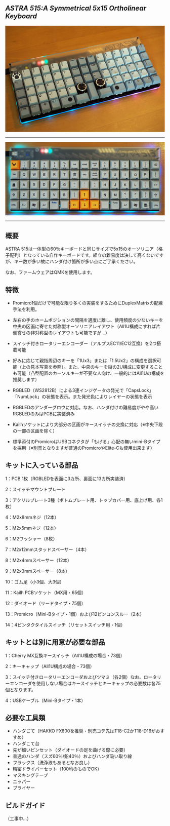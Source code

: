 ## *ASTRA 515:A Symmetrical 5x15 Ortholinear Keyboard*

<img src="https://raw.githubusercontent.com/Lekipon/ASTRA515/master/doc/img/astra515_01.JPG" alt="Astra515_1" style="zoom:50%;" />

------

![](https://raw.githubusercontent.com/Lekipon/ASTRA515/master/doc/img/astra515_02.JPG)

------

## **概要**

ASTRA 515は一体型の60％キーボードと同じサイズで5x15のオーソリニア（格子配列）となっている自作キーボードです。組立の難易度は決して高くないですが、キー数が多い故にハンダ付け箇所が多い点にご了承ください。

なお、ファームウェアはQMKを使用します。



## 特徴

- Promicro1個だけで可能な限り多くの実装をするためにDuplexMatrixの配線手法を利用。

- 左右の手のホームポジションの間隔を適度に離し、使用頻度の少ないキーを中央の区画に寄せた対称型オーソリニアレイアウト（All1U構成にすれば片側寄せの非対称型のレイアウトも可能ですが...）

- スイッチ付きロータリーエンコーダー（アルプスEC11/EC12互換）を2つ搭載可能
- 好みに応じて親指周辺のキーを「1Ux3」または「1.5Ux2」の構成を選択可能（上の見本写真を参照）。また、中央のキーを縦の2U構成に変更することも可能（凸型配置のカーソルキーが不要な人向け、一般的にはAll1Uの構成を推奨します）

- RGBLED（WS2812B）による3連インジゲータの発光で「CapsLock」「NumLock」の状態を表示。また発光色によりレイヤーの状態を表示

- RGBLEDのアンダーグロウに対応。なお、ハンダ付けの難易度がやや高いRGBLEDのみはPCBに実装済み

- Kailhソケットにより大部分の区画がキースイッチの交換に対応（※中央下段の一部の区画を除く）
- 標準添付のPromicroはUSBコネクタが「もげる」心配の無いmini-Bタイプを採用（※別売となりますが普通のPromicroやElite-Cも使用出来ます）



## キットに入っている部品

1：PCB 1枚（RGBLEDを表面に3カ所、裏面に13カ所実装済）

2：スイッチマウントプレート

3：アクリルプレート3種（ボトムプレート用、トップカバー用、底上げ用、各1枚）

4：M2x8mmネジ（12本）

5：M2x5mmネジ（12本）

6：M2ワッシャー（8枚）

7：M2x12mmスタッドスペーサー（4本）

8：M2x4mmスペーサー（12本）

9：M2x3mmスペーサー（8本）

10：ゴム足（小3個、大3個）

11：Kailh PCBソケット（MX用・65個）

12：ダイオード（リードタイプ・75個）

13：Promicro（Mini-Bタイプ・1個）および12ピンコンスルー（2本）

14：4ピンタクタイルスイッチ（リセットスイッチ用・1個）



## キットとは別に用意が必要な部品

1：Cherry MX互換キースイッチ（All1U構成の場合・73個）

2：キーキャップ（All1U構成の場合・73個）

3：スイッチ付きロータリーエンコーダおよびツマミ（各2個）なお、ロータリーエンコーダを使用しない場合はキースイッチとキーキャップの必要数は各75個となります。

4：USBケーブル（Mini-Bタイプ・1本）



## 必要な工具類

- ハンダごて（HAKKO FX600を推奨・別売コテ先はT18-C2かT18-D16がおすすめ）
- ハンダこて台
- 先が細いピンセット（ダイオードの足を曲げる際に必要）
- 普通のハンダ（スズ60％/鉛40％）およびハンダ吸い取り線
- フラックス（洗浄液もあるとなお良し）
- 精密ドライバーセット（100均のものでOK）
- マスキングテープ
- ニッパー
- プライヤー



## ビルドガイド

（工事中...）